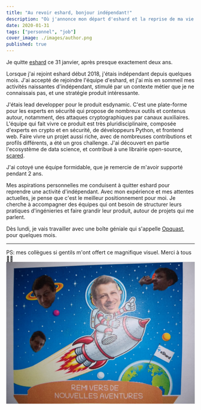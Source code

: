 ```yaml
---
title: "Au revoir eshard, bonjour indépendant!"
description: "Où j'annonce mon départ d'eshard et la reprise de ma vie d'indépendant."
date: 2020-01-31
tags: ["personnel", "job"]
cover_image: ./images/author.png
published: true
---
```


Je quitte [eshard](https://www.eshard.com) ce 31 janvier, après presque exactement deux ans. 

Lorsque j'ai rejoint eshard début 2018, j'étais indépendant depuis quelques mois. J'ai accepté de rejoindre l'équipe d'eshard, et j'ai mis en sommeil mes activités naissantes d'indépendant, stimulé par un contexte métier que je ne connaissais pas, et une stratégie produit intéressante.

J'étais lead developper pour le produit esdynamic. C'est une plate-forme pour les experts en sécurité qui propose de nombreux outils et contenus autour, notamment, des attaques cryptographiques par canaux auxiliaires. L'équipe qui fait vivre ce produit est très pluridisciplinaire, composée d'experts en crypto et en sécurité, de développeurs Python, et frontend web. Faire vivre un projet aussi riche, avec de nombreuses contributions et profils différents, a été un gros challenge. J'ai découvert en partie l'ecosystème de data science, et contribué à une librairie open-source, [scared](https://gitlab.com/eshard/scared).

J'ai cotoyé une équipe formidable, que je remercie de m'avoir supporté pendant 2 ans.

Mes aspirations personnelles me conduisent à quitter eshard pour reprendre une activité d'indépendant. Avec mon expérience et mes attentes actuelles, je pense que c'est le meilleur positionnement pour moi. Je cherche à accompagner des équipes qui ont besoin de structurer leurs pratiques d'ingénieries et faire grandir leur produit, autour de projets qui me parlent.

Dès lundi, je vais travailler avec une boîte géniale qui s'appelle [Opquast](https://www.opquast.com/), pour quelques mois.

---

PS: mes collègues si gentils m'ont offert ce magnifique visuel. Merci à tous 🥰🚀
![Photomontage de Rémi décollant de la planète eshard](../../static/eshard-depart.jpg)
